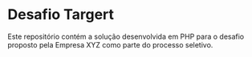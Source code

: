 # Desafio Targert

Este repositório contém a solução desenvolvida em PHP para o desafio proposto pela Empresa XYZ como parte do processo seletivo.

